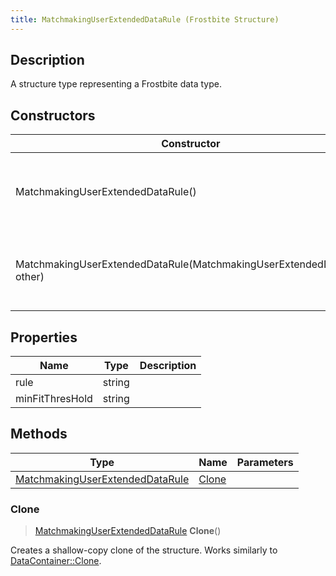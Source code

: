 ```yaml
---
title: MatchmakingUserExtendedDataRule (Frostbite Structure)
---
```

## Description

A structure type representing a Frostbite data type.

## Constructors

| Constructor                                                            | Description                                              |
| ---------------------------------------------------------------------- | -------------------------------------------------------- |
| MatchmakingUserExtendedDataRule()                                      | Create a new instance of this structure type.            |
| MatchmakingUserExtendedDataRule(MatchmakingUserExtendedDataRule other) | Create a reference copy of a structure of the same type. |

## Properties

| Name            | Type   | Description |
| --------------- | ------ | ----------- |
| rule            | string |             |
| minFitThresHold | string |             |

## Methods

| Type                                                               | Name            | Parameters |
| ------------------------------------------------------------------ | --------------- | ---------- |
| [MatchmakingUserExtendedDataRule](MatchmakingUserExtendedDataRule) | [Clone](#clone) |            |

### Clone

> [MatchmakingUserExtendedDataRule](MatchmakingUserExtendedDataRule) **Clone**()

Creates a shallow-copy clone of the structure. Works similarly to [DataContainer::Clone](/vext/ref/cls/shr/datacontainer#clone).
